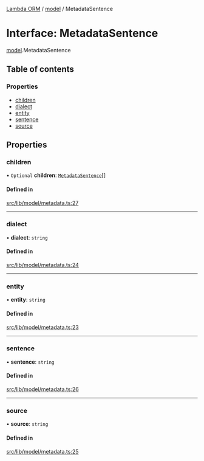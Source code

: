 [Lambda ORM](../README.md) / [model](../modules/model.md) / MetadataSentence

# Interface: MetadataSentence

[model](../modules/model.md).MetadataSentence

## Table of contents

### Properties

- [children](model.MetadataSentence.md#children)
- [dialect](model.MetadataSentence.md#dialect)
- [entity](model.MetadataSentence.md#entity)
- [sentence](model.MetadataSentence.md#sentence)
- [source](model.MetadataSentence.md#source)

## Properties

### children

• `Optional` **children**: [`MetadataSentence`](model.MetadataSentence.md)[]

#### Defined in

[src/lib/model/metadata.ts:27](https://github.com/FlavioLionelRita/lambdaorm/blob/0fd718a/src/lib/model/metadata.ts#L27)

___

### dialect

• **dialect**: `string`

#### Defined in

[src/lib/model/metadata.ts:24](https://github.com/FlavioLionelRita/lambdaorm/blob/0fd718a/src/lib/model/metadata.ts#L24)

___

### entity

• **entity**: `string`

#### Defined in

[src/lib/model/metadata.ts:23](https://github.com/FlavioLionelRita/lambdaorm/blob/0fd718a/src/lib/model/metadata.ts#L23)

___

### sentence

• **sentence**: `string`

#### Defined in

[src/lib/model/metadata.ts:26](https://github.com/FlavioLionelRita/lambdaorm/blob/0fd718a/src/lib/model/metadata.ts#L26)

___

### source

• **source**: `string`

#### Defined in

[src/lib/model/metadata.ts:25](https://github.com/FlavioLionelRita/lambdaorm/blob/0fd718a/src/lib/model/metadata.ts#L25)
